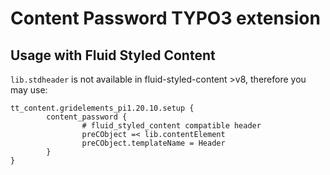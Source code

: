 # Content Password TYPO3 extension


## Usage with Fluid Styled Content

`lib.stdheader` is not available in fluid-styled-content >v8, therefore you may use:

```
tt_content.gridelements_pi1.20.10.setup {
        content_password {
                # fluid_styled_content compatible header
                preCObject =< lib.contentElement
                preCObject.templateName = Header
        }
}
```
